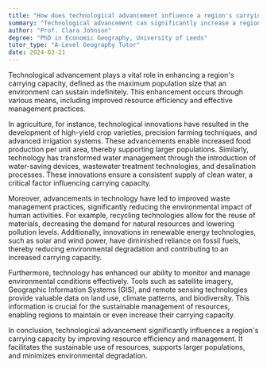 ```yaml
---
title: "How does technological advancement influence a region's carrying capacity?"
summary: "Technological advancement can significantly increase a region's carrying capacity by improving resource efficiency and management."
author: "Prof. Clara Johnson"
degree: "PhD in Economic Geography, University of Leeds"
tutor_type: "A-Level Geography Tutor"
date: 2024-03-21
---
```


Technological advancement plays a vital role in enhancing a region's carrying capacity, defined as the maximum population size that an environment can sustain indefinitely. This enhancement occurs through various means, including improved resource efficiency and effective management practices.

In agriculture, for instance, technological innovations have resulted in the development of high-yield crop varieties, precision farming techniques, and advanced irrigation systems. These advancements enable increased food production per unit area, thereby supporting larger populations. Similarly, technology has transformed water management through the introduction of water-saving devices, wastewater treatment technologies, and desalination processes. These innovations ensure a consistent supply of clean water, a critical factor influencing carrying capacity.

Moreover, advancements in technology have led to improved waste management practices, significantly reducing the environmental impact of human activities. For example, recycling technologies allow for the reuse of materials, decreasing the demand for natural resources and lowering pollution levels. Additionally, innovations in renewable energy technologies, such as solar and wind power, have diminished reliance on fossil fuels, thereby reducing environmental degradation and contributing to an increased carrying capacity.

Furthermore, technology has enhanced our ability to monitor and manage environmental conditions effectively. Tools such as satellite imagery, Geographic Information Systems (GIS), and remote sensing technologies provide valuable data on land use, climate patterns, and biodiversity. This information is crucial for the sustainable management of resources, enabling regions to maintain or even increase their carrying capacity.

In conclusion, technological advancement significantly influences a region's carrying capacity by improving resource efficiency and management. It facilitates the sustainable use of resources, supports larger populations, and minimizes environmental degradation.
    